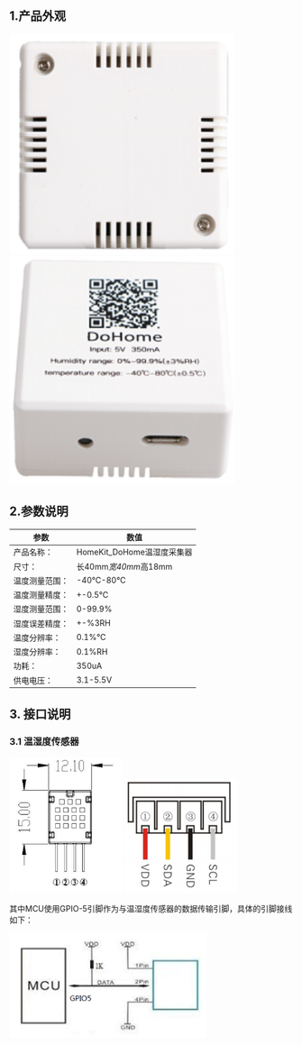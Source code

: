 ## 1.产品外观

 <img src="../README_IMAGE/1.png" width="400" />
 
 <img src="../README_IMAGE/2.png" width="400" />
 
## 2.参数说明

|参数                   |数值                                         |
|-----------------------|--------------------------------------------|
|产品名称：               | HomeKit_DoHome温湿度采集器                  |
|尺寸：                  | 长40mm*宽40mm*高18mm                        |
|温度测量范围：           |-40℃-80℃                                   |
|温度测量精度：           |+-0.5℃                                      |
|湿度测量范围：           |0-99.9%                                     |
|湿度误差精度：           |+-%3RH                                      |
|温度分辨率：             |0.1%℃                                      |
|湿度分辨率：             |0.1%RH                                      |
|功耗：                  |350uA                                       |
|供电电压：              |3.1-5.5V                                     |

## 3. 接口说明

### 3.1 温湿度传感器

 <img src="../README_IMAGE/11.png" width="200" />         <img src="../README_IMAGE/13.png" width="200" />
 
其中MCU使用GPIO-5引脚作为与温湿度传感器的数据传输引脚，具体的引脚接线如下：

 <img src="../README_IMAGE/12.png" width="350" /> 
 
 


